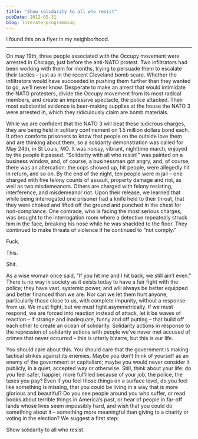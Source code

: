 ```yaml
---
title: "Show solidarity to all who resist"
pubDate: 2012-05-31
blog: literate-programming
---
```



I found this on a flyer in my neighborhood.

---

On may 19th, three people associated with the Occupy movement were arrested in Chicago, just before the anti-NATO protest. Two infiltrators had been working with them for months, trying to persuade them to escalate their tactics – just as in the recent Cleveland bomb scare. Whether the infiltrators would have succeeded in pushing them further than they wanted to go, we’ll never know. Desperate to make an arrest that would intimidate the NATO protesters, divide the Occupy movement from its most radical members, and create an impressive spectacle, the police attacked. Their most substantial evidence is beer-making supplies at the house the NATO 3 were arrested in, which they ridiculously claim are bomb materials.

While we are confident that the NATO 3 will beat these ludicrous charges, they are being held in solitary confinement on 1.5 million dollars bond each. It often comforts prisoners to know that people on the outside love them and are thinking about them, so a solidarity demonstration was called for May 24th, in St Louis, MO. It was noissy, vibrant, nighttime march, enjoyed by the people it passed. “Solidarity with all who resist!” was painted on a business window, and, of course, a businessman got angry, and, of course, there was an altercation; the cops showed up, hit people, were allegedly hit in return, and so on. By the end of the night, ten people were in jail – one charged with five felony counts of assault, property damage and riot, as well as two misdemeanors. Others are charged with felony resisting, interference, and misdemeanor riot. Upon their release, we learned that while being interrogated one prisoner had a knife held to their throat, that they were choked and lifted off the ground and punched in the chest for non-compliance. One comrade, who is facing the most serious charges, was brought to the interrogation room where a detective repeatedly struck him in the face, breaking his nose while he was shackled to the floor. They continued to make threats of violence if he continued to “not comply.”

Fuck.

This.

Shit.

As a wise woman once said, “If you hit me and I hit back, we still ain’t even.” There is no way in society as it exists today to have a fair fight with the police; they have vast, systemic power, and will always be better equipped and better financed than we are. Nor can we let them hurt anyone, particularly those close to us, with complete impunity, without a response from us. We must fight, but we must fight asymmetrically. If we must respond, we are forced into reaction instead of attack, let it be waves of reaction – if strange and inadequate, funny and off putting – that build off each other to create an ocean of solidarity. Solidarity actions in response to the repression of solidarity actions with people we’ve never met accused of crimes that never occurred – this is utterly bizarre, but this is our life.

You should care about this. You should care that the government is making tactical strikes against its enemies. Maybe you don’t think of yourself as an enemy of the government or capitalism; maybe you would never consider it publicly, in a quiet, accepted way or otherwise. Still, think about your life: do you feel safer, happier, more fulfilled because of your job, the police, the taxes you pay? Even if you feel those things on a surface level, do you feel like something is missing, that you could be living in a way that is more glorious and beautiful? Do you see people around you who suffer, or read books about terrible things in America’s past, or hear of people in far-off lands whose lives seem impossibly hard, and wish that you could do something about it – something more meaningful than giving to a charity or voting in the election? We suggest a first step:

Show solidarity to all who resist.
